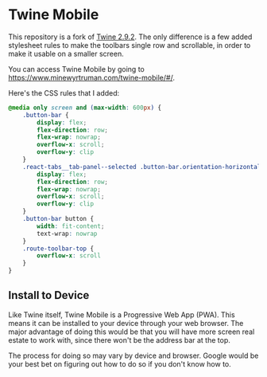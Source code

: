 # Twine Mobile

This repository is a fork of [Twine 2.9.2](http://twinery.org/2). The only difference is a few added stylesheet rules to make the toolbars single row and scrollable, in order to make it usable on a smaller screen.

You can access Twine Mobile by going to <https://www.minewyrtruman.com/twine-mobile/#/>.

Here's the CSS rules that I added: 

```css
@media only screen and (max-width: 600px) {
    .button-bar {
        display: flex;
        flex-direction: row;
        flex-wrap: nowrap;
        overflow-x: scroll;
        overflow-y: clip
    }
    .react-tabs__tab-panel--selected .button-bar.orientation-horizontal {
        display: flex;
        flex-direction: row;
        flex-wrap: nowrap;
        overflow-x: scroll;
        overflow-y: clip
    }
    .button-bar button {
        width: fit-content;
        text-wrap: nowrap
    }
    .route-toolbar-top {
        overflow-x: scroll
    }
}
```

## Install to Device

Like Twine itself, Twine Mobile is a Progressive Web App (PWA). This means it can be installed to your device through your web browser. The major advantage of doing this would be that you will have more screen real estate to work with, since there won't be the address bar at the top. 

The process for doing so may vary by device and browser. Google would be your best bet on figuring out how to do so if you don't know how to.
